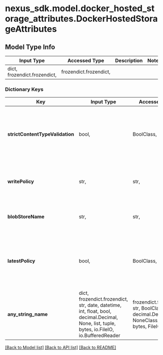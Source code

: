 # nexus_sdk.model.docker_hosted_storage_attributes.DockerHostedStorageAttributes

## Model Type Info
Input Type | Accessed Type | Description | Notes
------------ | ------------- | ------------- | -------------
dict, frozendict.frozendict,  | frozendict.frozendict,  |  | 

### Dictionary Keys
Key | Input Type | Accessed Type | Description | Notes
------------ | ------------- | ------------- | ------------- | -------------
**strictContentTypeValidation** | bool,  | BoolClass,  | Whether to validate uploaded content&#x27;s MIME type appropriate for the repository format | 
**writePolicy** | str,  | str,  | Controls if deployments of and updates to assets are allowed | must be one of ["allow", "allow_once", "deny", ] 
**blobStoreName** | str,  | str,  | Blob store used to store repository contents | [optional] 
**latestPolicy** | bool,  | BoolClass,  | Whether to allow redeploying the &#x27;latest&#x27; tag but defer to the Deployment Policy for all other tags | [optional] 
**any_string_name** | dict, frozendict.frozendict, str, date, datetime, int, float, bool, decimal.Decimal, None, list, tuple, bytes, io.FileIO, io.BufferedReader | frozendict.frozendict, str, BoolClass, decimal.Decimal, NoneClass, tuple, bytes, FileIO | any string name can be used but the value must be the correct type | [optional]

[[Back to Model list]](../../README.md#documentation-for-models) [[Back to API list]](../../README.md#documentation-for-api-endpoints) [[Back to README]](../../README.md)

